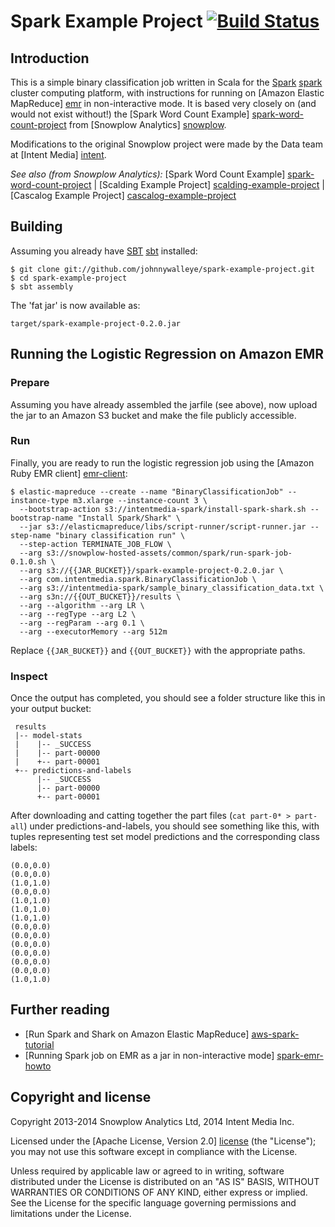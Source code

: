 # Spark Example Project [![Build Status](https://travis-ci.org/johnnywalleye/spark-example-project.png)](https://travis-ci.org/johnnywalleye/spark-example-project)

## Introduction

This is a simple binary classification job written in Scala for the [Spark] [spark] cluster computing platform, with instructions for running on [Amazon Elastic MapReduce] [emr] in non-interactive mode.  It is based very closely on (and would not exist without!) the [Spark Word Count Example] [spark-word-count-project] from [Snowplow Analytics] [snowplow].

Modifications to the original Snowplow project were made by the Data team at [Intent Media] [intent].

_See also (from Snowplow Analytics):_ [Spark Word Count Example] [spark-word-count-project] | [Scalding Example Project] [scalding-example-project] | [Cascalog Example Project] [cascalog-example-project]

## Building

Assuming you already have [SBT] [sbt] installed:

    $ git clone git://github.com/johnnywalleye/spark-example-project.git
    $ cd spark-example-project
    $ sbt assembly

The 'fat jar' is now available as:

    target/spark-example-project-0.2.0.jar

## Running the Logistic Regression on Amazon EMR

### Prepare

Assuming you have already assembled the jarfile (see above), now upload the jar to an Amazon S3 bucket and make the file publicly accessible.

### Run

Finally, you are ready to run the logistic regression job using the [Amazon Ruby EMR client] [emr-client]:

```
$ elastic-mapreduce --create --name "BinaryClassificationJob" --instance-type m3.xlarge --instance-count 3 \
  --bootstrap-action s3://intentmedia-spark/install-spark-shark.sh --bootstrap-name "Install Spark/Shark" \
  --jar s3://elasticmapreduce/libs/script-runner/script-runner.jar --step-name "binary classification run" \
  --step-action TERMINATE_JOB_FLOW \
  --arg s3://snowplow-hosted-assets/common/spark/run-spark-job-0.1.0.sh \
  --arg s3://{{JAR_BUCKET}}/spark-example-project-0.2.0.jar \
  --arg com.intentmedia.spark.BinaryClassificationJob \
  --arg s3://intentmedia-spark/sample_binary_classification_data.txt \
  --arg s3n://{{OUT_BUCKET}}/results \
  --arg --algorithm --arg LR \
  --arg --regType --arg L2 \
  --arg --regParam --arg 0.1 \
  --arg --executorMemory --arg 512m
```

Replace `{{JAR_BUCKET}}` and `{{OUT_BUCKET}}` with the appropriate paths.

### Inspect

Once the output has completed, you should see a folder structure like this in your output bucket:

     results
     |-- model-stats
     |    |-- _SUCCESS
     |    |-- part-00000
     |    +-- part-00001
     +-- predictions-and-labels
          |-- _SUCCESS
          |-- part-00000
          +-- part-00001
     
After downloading and catting together the part files (`cat part-0* > part-all`) under predictions-and-labels, you should see something like this, with tuples representing test set model predictions and the corresponding class labels:

    (0.0,0.0)
    (0.0,0.0)
    (1.0,1.0)
    (0.0,0.0)
    (1.0,1.0)
    (1.0,1.0)
    (1.0,1.0)
    (0.0,0.0)
    (0.0,0.0)
    (0.0,0.0)
    (0.0,0.0)
    (0.0,0.0)
    (0.0,0.0)
    (1.0,1.0)


## Further reading

* [Run Spark and Shark on Amazon Elastic MapReduce] [aws-spark-tutorial]
* [Running Spark job on EMR as a jar in non-interactive mode] [spark-emr-howto]

## Copyright and license

Copyright 2013-2014 Snowplow Analytics Ltd, 2014 Intent Media Inc.

Licensed under the [Apache License, Version 2.0] [license] (the "License");
you may not use this software except in compliance with the License.

Unless required by applicable law or agreed to in writing, software
distributed under the License is distributed on an "AS IS" BASIS,
WITHOUT WARRANTIES OR CONDITIONS OF ANY KIND, either express or implied.
See the License for the specific language governing permissions and
limitations under the License.

[spark]: http://spark-project.org/
[wordcount]: https://github.com/twitter/scalding/blob/master/README.md
[intent]: http://intentmedia.com
[snowplow]: http://snowplowanalytics.com
[data-pipelines-algos]: http://snowplowanalytics.com/services/pipelines.html

[spark-word-count-project]: https://github.com/snowplow/spark-example-project
[scalding-example-project]: https://github.com/snowplow/scalding-example-project
[cascalog-example-project]: https://github.com/snowplow/cascalog-example-project

[issue-1]: https://github.com/snowplow/spark-example-project/issues/1
[issue-2]: https://github.com/snowplow/spark-example-project/issues/2
[aws-spark-tutorial]: http://aws.amazon.com/articles/4926593393724923
[spark-emr-howto]: https://forums.aws.amazon.com/thread.jspa?messageID=458398

[sbt]: http://www.scala-sbt.org/release/docs/Getting-Started/Setup.html

[emr]: http://aws.amazon.com/elasticmapreduce/
[hello-txt]: https://github.com/snowplow/spark-example-project/raw/master/data/hello.txt
[emr-client]: http://aws.amazon.com/developertools/2264

[elasticity]: https://github.com/rslifka/elasticity
[spark-plug]: https://github.com/ogrodnek/spark-plug
[lemur]: https://github.com/TheClimateCorporation/lemur
[boto]: http://boto.readthedocs.org/en/latest/ref/emr.html

[license]: http://www.apache.org/licenses/LICENSE-2.0
